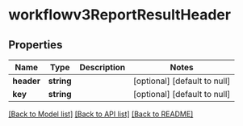 # workflowv3ReportResultHeader

## Properties
Name | Type | Description | Notes
------------ | ------------- | ------------- | -------------
**header** | **string** |  | [optional] [default to null]
**key** | **string** |  | [optional] [default to null]

[[Back to Model list]](../README.md#documentation-for-models) [[Back to API list]](../README.md#documentation-for-api-endpoints) [[Back to README]](../README.md)


